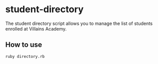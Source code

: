 # student-directory
The student directory script allows you to manage the list of students enrolled at Villains Academy.

## How to use
```shell
ruby directory.rb
```